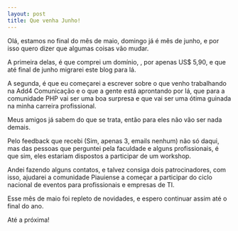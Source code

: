 ```yaml
---
layout: post
title: Que venha Junho!
---
```


Olá, estamos no final do mês de maio, domingo já é mês de junho, e por isso quero dizer que algumas coisas vão mudar.

A primeira delas, é que comprei um domínio, [](www.caironoleto.com), por apenas US$ 5,90, e que até final de junho migrarei este blog para lá.

A segunda, é que eu começarei a escrever sobre o que venho trabalhando na Add4 Comunicação e o que a gente está aprontando por lá, que para a comunidade PHP vai ser uma boa surpresa e que vai ser uma ótima guinada na minha carreira profissional.

Meus amigos já sabem do que se trata, então para eles não vão ser nada demais.

Pelo feedback que recebi (Sim, apenas 3, emails nenhum) não só daqui, mas das pessoas que perguntei pela faculdade e alguns profissionais, é que sim, eles estariam dispostos a participar de um workshop.

Andei fazendo alguns contatos, e talvez consiga dois patrocinadores, com isso, ajudarei a comunidade Piauiense a começar a participar do ciclo nacional de eventos para profissionais e empresas de TI.

Esse mês de maio foi repleto de novidades, e espero continuar assim até o final do ano.

Até a próxima!
